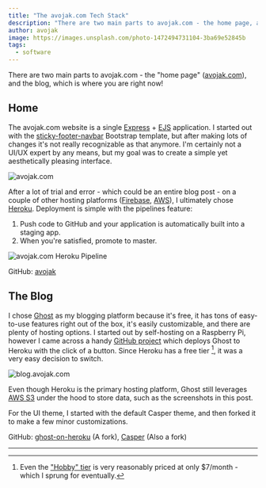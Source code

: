 ```yaml
---
title: "The avojak.com Tech Stack"
description: "There are two main parts to avojak.com - the home page, and the blog, which is where you are right now!"
author: avojak
image: https://images.unsplash.com/photo-1472494731104-3ba69e52845b
tags:
  - software
---
```


There are two main parts to avojak.com - the "home page" ([avojak.com](https://avojak.com)), and the blog, which is where you are right now!

## Home

The avojak.com website is a single [Express](https://expressjs.com/) + [EJS](http://ejs.co/) application. I started out with the [sticky-footer-navbar](https://getbootstrap.com/docs/4.0/examples/sticky-footer-navbar/) Bootstrap template, but after making lots of changes it's not really recognizable as that anymore. I'm certainly not a UI/UX expert by any means, but my goal was to create a simple yet aesthetically pleasing interface.

![avojak.com](https://s3.amazonaws.com/blog.avojak.ghost/2018/07/avojak.com.png)

After a lot of trial and error - which could be an entire blog post - on a couple of other hosting platforms ([Firebase](https://firebase.google.com/), [AWS](https://aws.amazon.com/)), I ultimately chose [Heroku](https://www.heroku.com/). Deployment is simple with the pipelines feature: 

1. Push code to GitHub and your application is automatically built into a staging app.
2. When you're satisfied, promote to master.

![avojak.com Heroku Pipeline](https://s3.amazonaws.com/blog.avojak.ghost/2018/05/Capture.PNG)

GitHub: [avojak](https://github.com/avojak/avojak)

## The Blog

I chose [Ghost](https://ghost.org/) as my blogging platform because it's free, it has tons of easy-to-use features right out of the box, it's easily customizable, and there are plenty of hosting options. I started out by self-hosting on a Raspberry Pi, however I came across a handy [GitHub project](https://github.com/cobyism/ghost-on-heroku) which deploys Ghost to Heroku with the click of a button. Since Heroku has a free tier [^1], it was a very easy decision to switch.

![blog.avojak.com](https://s3.amazonaws.com/blog.avojak.ghost/2018/07/blog.avojak.com.png)

Even though Heroku is the primary hosting platform, Ghost still leverages [AWS S3](https://aws.amazon.com/s3/) under the hood to store data, such as the screenshots in this post.

For the UI theme, I started with the default Casper theme, and then forked it to make a few minor customizations.

GitHub: [ghost-on-heroku](https://github.com/avojak/ghost-on-heroku) (A fork), [Casper](https://github.com/avojak/Casper) (Also a fork)

---

[^1]: Even the ["Hobby" tier](https://www.heroku.com/pricing) is very reasonably priced at only $7/month - which I sprung for eventually.